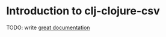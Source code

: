 # Introduction to clj-clojure-csv

TODO: write [great documentation](http://jacobian.org/writing/what-to-write/)
